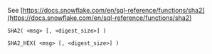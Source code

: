 See [https://docs.snowflake.com/en/sql-reference/functions/sha2](https://docs.snowflake.com/en/sql-reference/functions/sha2)
```
SHA2( <msg> [, <digest_size>] )

SHA2_HEX( <msg> [, <digest_size>] )
```
